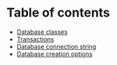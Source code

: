 # Table of contents

* [Database classes](database-classes.md)
* [Transactions](transactions.md)
* [Database connection string](database-connection-string.md)
* [Database creation options](database-creation-options.md)